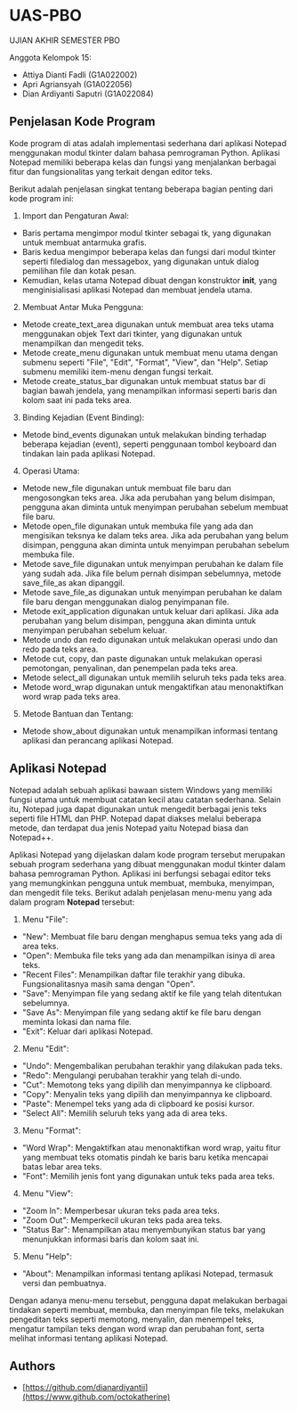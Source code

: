 # UAS-PBO
UJIAN AKHIR SEMESTER PBO

Anggota Kelompok 15:
* Attiya Dianti Fadli     (G1A022002)
* Apri Agriansyah         (G1A022056)
* Dian Ardiyanti Saputri  (G1A022084)

## Penjelasan Kode Program
Kode program di atas adalah implementasi sederhana dari aplikasi Notepad menggunakan modul tkinter dalam bahasa pemrograman Python. Aplikasi Notepad memiliki beberapa kelas dan fungsi yang menjalankan berbagai fitur dan fungsionalitas yang terkait dengan editor teks.

Berikut adalah penjelasan singkat tentang beberapa bagian penting dari kode program ini:

1. Import dan Pengaturan Awal:

* Baris pertama mengimpor modul tkinter sebagai tk, yang digunakan untuk membuat antarmuka grafis.
* Baris kedua mengimpor beberapa kelas dan fungsi dari modul tkinter seperti filedialog dan messagebox, yang digunakan untuk dialog pemilihan file dan kotak pesan.
* Kemudian, kelas utama Notepad dibuat dengan konstruktor __init__, yang menginisialisasi aplikasi Notepad dan membuat jendela utama.

2. Membuat Antar Muka Pengguna:

* Metode create_text_area digunakan untuk membuat area teks utama menggunakan objek Text dari tkinter, yang digunakan untuk menampilkan dan mengedit teks.
* Metode create_menu digunakan untuk membuat menu utama dengan submenu seperti "File", "Edit", "Format", "View", dan "Help". Setiap submenu memiliki item-menu dengan fungsi terkait.
* Metode create_status_bar digunakan untuk membuat status bar di bagian bawah jendela, yang menampilkan informasi seperti baris dan kolom saat ini pada teks area.

3. Binding Kejadian (Event Binding):

* Metode bind_events digunakan untuk melakukan binding terhadap beberapa kejadian (event), seperti penggunaan tombol keyboard dan tindakan lain pada aplikasi Notepad.

4. Operasi Utama:

* Metode new_file digunakan untuk membuat file baru dan mengosongkan teks area. Jika ada perubahan yang belum disimpan, pengguna akan diminta untuk menyimpan perubahan sebelum membuat file baru.
* Metode open_file digunakan untuk membuka file yang ada dan mengisikan teksnya ke dalam teks area. Jika ada perubahan yang belum disimpan, pengguna akan diminta untuk menyimpan perubahan sebelum membuka file.
* Metode save_file digunakan untuk menyimpan perubahan ke dalam file yang sudah ada. Jika file belum pernah disimpan sebelumnya, metode save_file_as akan dipanggil.
* Metode save_file_as digunakan untuk menyimpan perubahan ke dalam file baru dengan menggunakan dialog penyimpanan file.
* Metode exit_application digunakan untuk keluar dari aplikasi. Jika ada perubahan yang belum disimpan, pengguna akan diminta untuk menyimpan perubahan sebelum keluar.
* Metode undo dan redo digunakan untuk melakukan operasi undo dan redo pada teks area.
* Metode cut, copy, dan paste digunakan untuk melakukan operasi pemotongan, penyalinan, dan penempelan pada teks area.
* Metode select_all digunakan untuk memilih seluruh teks pada teks area.
* Metode word_wrap digunakan untuk mengaktifkan atau menonaktifkan word wrap pada teks area.

5. Metode Bantuan dan Tentang:

* Metode show_about digunakan untuk menampilkan informasi tentang aplikasi dan perancang aplikasi Notepad.

## Aplikasi Notepad
Notepad adalah sebuah aplikasi bawaan sistem Windows yang memiliki fungsi utama untuk membuat catatan kecil atau catatan sederhana. Selain itu, Notepad juga dapat digunakan untuk mengedit berbagai jenis teks seperti file HTML dan PHP. Notepad dapat diakses melalui beberapa metode, dan terdapat dua jenis Notepad yaitu Notepad biasa dan Notepad++.

Aplikasi Notepad yang dijelaskan dalam kode program tersebut merupakan sebuah program sederhana yang dibuat menggunakan modul tkinter dalam bahasa pemrograman Python. Aplikasi ini berfungsi sebagai editor teks yang memungkinkan pengguna untuk membuat, membuka, menyimpan, dan mengedit file teks. Berikut adalah penjelasan menu-menu yang ada dalam program **Notepad** tersebut:

1. Menu "File":

* "New": Membuat file baru dengan menghapus semua teks yang ada di area teks.
* "Open": Membuka file teks yang ada dan menampilkan isinya di area teks.
* "Recent Files": Menampilkan daftar file terakhir yang dibuka. Fungsionalitasnya masih sama dengan "Open".
* "Save": Menyimpan file yang sedang aktif ke file yang telah ditentukan sebelumnya.
* "Save As": Menyimpan file yang sedang aktif ke file baru dengan meminta lokasi dan nama file.
* "Exit": Keluar dari aplikasi Notepad.

2. Menu "Edit":

* "Undo": Mengembalikan perubahan terakhir yang dilakukan pada teks.
* "Redo": Mengulangi perubahan terakhir yang telah di-undo.
* "Cut": Memotong teks yang dipilih dan menyimpannya ke clipboard.
* "Copy": Menyalin teks yang dipilih dan menyimpannya ke clipboard.
* "Paste": Menempel teks yang ada di clipboard ke posisi kursor.
* "Select All": Memilih seluruh teks yang ada di area teks.

3. Menu "Format":

* "Word Wrap": Mengaktifkan atau menonaktifkan word wrap, yaitu fitur yang membuat teks otomatis pindah ke baris baru ketika mencapai batas lebar area teks.
* "Font": Memilih jenis font yang digunakan untuk teks pada area teks.

4. Menu "View":

* "Zoom In": Memperbesar ukuran teks pada area teks.
* "Zoom Out": Memperkecil ukuran teks pada area teks.
* "Status Bar": Menampilkan atau menyembunyikan status bar yang menunjukkan informasi baris dan kolom saat ini.

5. Menu "Help":

* "About": Menampilkan informasi tentang aplikasi Notepad, termasuk versi dan pembuatnya.

Dengan adanya menu-menu tersebut, pengguna dapat melakukan berbagai tindakan seperti membuat, membuka, dan menyimpan file teks, melakukan pengeditan teks seperti memotong, menyalin, dan menempel teks, mengatur tampilan teks dengan word wrap dan perubahan font, serta melihat informasi tentang aplikasi Notepad.

## Authors
- [https://github.com/dianardiyantii](https://www.github.com/octokatherine)
